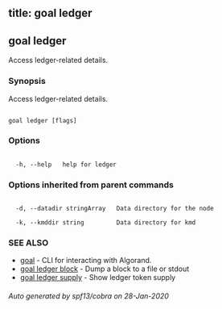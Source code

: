 title: goal ledger
---
## goal ledger



Access ledger-related details.



### Synopsis



Access ledger-related details.



```

goal ledger [flags]

```



### Options



```

  -h, --help   help for ledger

```



### Options inherited from parent commands



```

  -d, --datadir stringArray   Data directory for the node

  -k, --kmddir string         Data directory for kmd

```



### SEE ALSO



* [goal](../../../goal/goal/)	 - CLI for interacting with Algorand.
* [goal ledger block](../block/)	 - Dump a block to a file or stdout
* [goal ledger supply](../supply/)	 - Show ledger token supply


###### Auto generated by spf13/cobra on 28-Jan-2020

